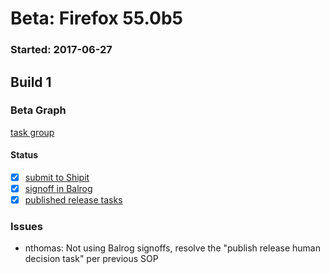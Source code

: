 # Beta: Firefox 55.0b5

### Started: 2017-06-27

## Build 1

### Beta Graph
[task group](https://tools.taskcluster.net/push-inspector/#/nGJEKlMLTuCsHi7bdW0SjQ)


#### Status
- [x] [submit to Shipit](https://wiki.mozilla.org/Release:Release_Automation_on_Mercurial:Starting_a_Release#Submit_to_Ship_It)
- [x] [signoff in Balrog](../how-tos/relpro.md#3-signoffs)
- [x] [published release tasks](../how-tos/relpro.md#4-publish-release)

### Issues
- nthomas: Not using Balrog signoffs, resolve the "publish release human decision task" per previous SOP


